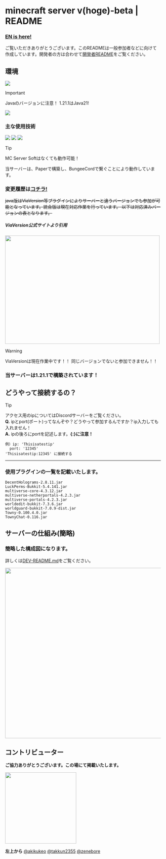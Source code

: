 # minecraft server v(hoge)-beta | README
### **[EN is here!](EN/README_EN.md)**

ご覧いただきありがとうございます。このREADMEは一般参加者などに向けて作成しています。開発者の方は合わせて[開発者README](DEV-README.md)をご覧ください。


## 環境
<img src="https://img.shields.io/badge/Java-21.0.1%20LTS-007396.svg?logo=java&style=popout">

> [!IMPORTANT]
> Javaのバージョンに注意！
> 1.21.1はJava21!

<img src="https://img.shields.io/badge/-Windows-0078D6.svg?logo=windows&style=popout">

### 主な使用技術
<img src="https://img.shields.io/badge/-BungeeCord-4FC08D.svg?logo=&style=popout">
<img src="https://img.shields.io/badge/Paper-%204514c71%2096-4FC08D.svg?logo=&style=popout">
<img src="https://img.shields.io/badge/MC%20Server%20Soft-v13.9.1-4FC08D.svg?logo=&style=popout">

> [!TIP]
> MC Server Softはなくても動作可能！

当サーバーは、Paperで構築し、BungeeCordで繋ぐことにより動作しています。  

### 変更履歴は[**コチラ!**](CHANGELOG.md)


~~java版はViaVersion等プラグインによりサーバーと違うバージョンでも参加が可能となっています。統合版は現在対応作業を行っています。
以下は対応済みバージョンの表となります。~~ 

##### ViaVersion公式サイトより引用
<!-- ![ViaVersionバージョン対応表](https://github.com/user-attachments/assets/f5b2a55f-a59f-49b3-8048-c80d1a0d1090) -->
<p><img src="https://github.com/user-attachments/assets/f5b2a55f-a59f-49b3-8048-c80d1a0d1090" width="500" height="350"></p>

> [!WARNING]
> ViaVersionは現在作業中です！！
> 同じバージョンでないと参加できません！！

### 当サーバーは1.21.1で構築されています！
## どうやって接続するの？
> [!TIP]
> アクセス用のipについてはDiscordサーバーをご覧ください。  
> **Q.** ipとport(ポート)ってなんぞや？どうやって参加するんですか？ip入力しても入れません！  
> **A.** ipの後ろにportを記述します。**{:}に注意！**  
> ```
> 例）ip: 'Thisisatestip'
>   port: '12345'
> 'Thisisatestip:12345' に接続する
> ```

---

### 使用プラグインの一覧を記載いたします。

```
DecentHolograms-2.8.11.jar
LuckPerms-Bukkit-5.4.141.jar
multiverse-core-4.3.12.jar
multiverse-netherportals-4.2.3.jar
multiverse-portals-4.2.3.jar
worldedit-bukkit-7.3.6.jar
worldguard-bukkit-7.0.9-dist.jar
Towny-0.100.4.0.jar
TownyChat-0.116.jar
```

## サーバーの仕組み(簡略)
### 簡略した構成図になります。
詳しくは[DEV-README.md](DEV-README.md)をご覧ください。
<!-- ![簡略構成図](https://github.com/user-attachments/assets/560aac12-9510-4038-8f71-d980e1319666) -->
<p><img src="https://github.com/user-attachments/assets/560aac12-9510-4038-8f71-d980e1319666" width="550"></p>

## コントリビューター
**ご協力ありがとうございます。この場にて掲載いたします。**  

<a href="https://github.com/akikukeo/minecraft-server/graphs/contributors">
  <img src="https://contrib.rocks/image?repo=akikukeo/minecraft-server"width="230" />
  <!-- Made with [contrib.rocks](https://contrib.rocks). -->
</a>

**左上から**
[@akikukeo](https://github.com/akikukeo)
[@takkun2355](https://github.com/takkun2355)
[@zenebore](https://github.com/zenebore)
